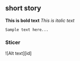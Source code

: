 ## short story
**This is bold text**
_This is italic text_


```
Sample text here...
```
### Sticer
![Alt text][id]
